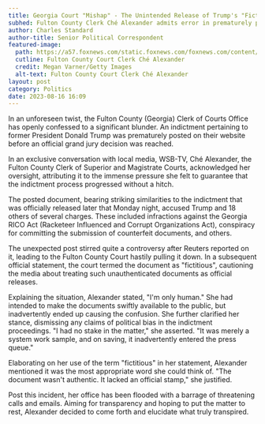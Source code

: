```yaml
---
title: Georgia Court "Mishap" - The Unintended Release of Trump's "Fictitious" Indictment
subhed: Fulton County Clerk Ché Alexander admits error in prematurely posting indictment details against the former President
author: Charles Standard
author-title: Senior Political Correspondent
featured-image: 
  path: https://a57.foxnews.com/static.foxnews.com/foxnews.com/content/uploads/2023/08/640/320/GettyImages-1599899190.jpg?ve=1&tl=1
  cutline: Fulton County Court Clerk Ché Alexander
  credit: Megan Varner/Getty Images
  alt-text: Fulton County Court Clerk Ché Alexander
layout: post
category: Politics
date: 2023-08-16 16:09
---
```


In an unforeseen twist, the Fulton County (Georgia) Clerk of Courts Office has openly confessed to a significant blunder. An indictment pertaining to former President Donald Trump was prematurely posted on their website before an official grand jury decision was reached.

In an exclusive conversation with local media, WSB-TV, Ché Alexander, the Fulton County Clerk of Superior and Magistrate Courts, acknowledged her oversight, attributing it to the immense pressure she felt to guarantee that the indictment process progressed without a hitch.

The posted document, bearing striking similarities to the indictment that was officially released later that Monday night, accused Trump and 18 others of several charges. These included infractions against the Georgia RICO Act (Racketeer Influenced and Corrupt Organizations Act), conspiracy for committing the submission of counterfeit documents, and others.

The unexpected post stirred quite a controversy after Reuters reported on it, leading to the Fulton County Court hastily pulling it down. In a subsequent official statement, the court termed the document as "fictitious", cautioning the media about treating such unauthenticated documents as official releases.

Explaining the situation, Alexander stated, "I'm only human." She had intended to make the documents swiftly available to the public, but inadvertently ended up causing the confusion. She further clarified her stance, dismissing any claims of political bias in the indictment proceedings. "I had no stake in the matter," she asserted. "It was merely a system work sample, and on saving, it inadvertently entered the press queue."

Elaborating on her use of the term "fictitious" in her statement, Alexander mentioned it was the most appropriate word she could think of. "The document wasn't authentic. It lacked an official stamp," she justified.

Post this incident, her office has been flooded with a barrage of threatening calls and emails. Aiming for transparency and hoping to put the matter to rest, Alexander decided to come forth and elucidate what truly transpired.
